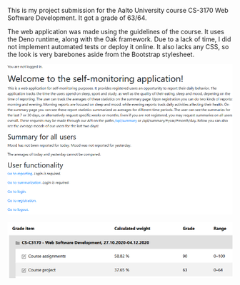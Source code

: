 This is my project submission for the Aalto University course CS-3170 Web Software Development. It got a grade of 63/64.

The web application was made using the guidelines of the course. It uses the Deno runtime, along with the Oak framework. Due to a lack of time, I did not implement 
automated tests or deploy it online. It also lacks any CSS, so the look is very barebones aside from the Bootstrap stylesheet.

![alt text](https://github.com/enrothj/WSDproject/blob/main/Preview.png?raw=true)

![alt text](https://github.com/enrothj/WSDproject/blob/main/Grade.png?raw=true)

